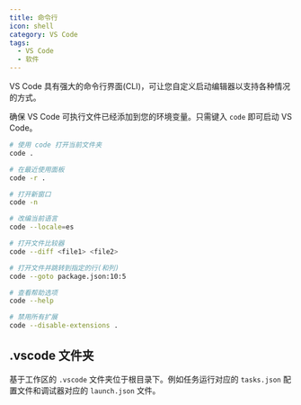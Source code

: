 ```yaml
---
title: 命令行
icon: shell
category: VS Code
tags:
  - VS Code
  - 软件
---
```


VS Code 具有强大的命令行界面(CLI)，可让您自定义启动编辑器以支持各种情况的方式。

确保 VS Code 可执行文件已经添加到您的环境变量。只需键入 `code` 即可启动 VS Code。

```sh
# 使用 code 打开当前文件夹
code .

# 在最近使用面板
code -r .

# 打开新窗口
code -n

# 改编当前语言
code --locale=es

# 打开文件比较器
code --diff <file1> <file2>

# 打开文件并跳转到指定的行(和列)
code --goto package.json:10:5

# 查看帮助选项
code --help

# 禁用所有扩展
code --disable-extensions .
```

## .vscode 文件夹

基于工作区的 `.vscode` 文件夹位于根目录下。例如任务运行对应的 `tasks.json` 配置文件和调试器对应的 `launch.json` 文件。
